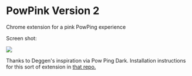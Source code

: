# PowPink Version 2
Chrome extension for a pink PowPing experience

Screen shot: 

<img src="https://github.com/bitcoinappdev/PowPink/blob/master/screen-shot.png"/>

Thanks to Deggen's inspiration via Pow Ping Dark. Installation instructions for this sort of extension in <a href="https://github.com/sirdeggen/PowPingDark">that repo.</a>

